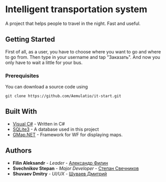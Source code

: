 # Intelligent transportation system

A project that helps people to travel in the night. Fast and useful.

## Getting Started

First of all, as a user, you have to choose where you want to go and where to go from. Then type in your username and tap "Заказать". And now you only have to wait a little for your bus.

### Prerequisites

You can download a source code using

```
git clone https://github.com/Aemulatio/it-start.git
```

## Built With

* [Visual C#](https://www.microsoft.com/en-ie/download/details.aspx?id=7380) - Written in C#
* [SQLite3](https://www.sqlite.org/index.html) - A database used in this project
* [GMap.NET](https://www.nuget.org/packages/GMap.NET.Windows/) - Framework for WF for displaying maps.

## Authors

* **Filin Aleksandr** - *Leader* - [Александр Филин](https://vk.com/id103283716)
* **Svechnikov Stepan** - *Major Developer* - [Степан Свечников](https://vk.com/aemulatio)
* **Shuvaev Dmitry** - *UI/UX* - [Шуваев Дмитрий](https://vk.com/id393438474)
